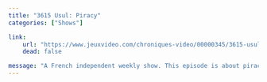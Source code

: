 ```yaml
---
title: "3615 Usul: Piracy"
categories: ["Shows"]

link:
    url: "https://www.jeuxvideo.com/chroniques-video/00000345/3615-usul-le-piratage-00110208.htm"
    dead: false

message: "A French independent weekly show. This episode is about piracy in video games."
---
```

